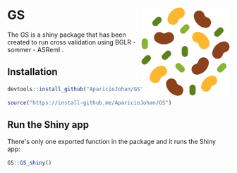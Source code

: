 # GS <img src="man/figures/logo.png" width="200px" align="right"/>

The GS is a shiny package that has been created to run cross validation using BGLR - sommer - ASReml .

## Installation

``` r
devtools::install_github("AparicioJohan/GS")
```

``` r
source("https://install-github.me/AparicioJohan/GS")
```

## Run the Shiny app

There's only one exported function in the package and it runs the Shiny app:

``` r
GS::GS_shiny()
```
